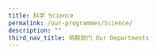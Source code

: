 ```yaml
---
title: 科学 Science
permalink: /our-programmes/Science/
description: ""
third_nav_title: 培群部门 Our Departments
---
```






